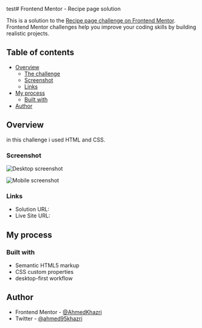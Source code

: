 test# Frontend Mentor - Recipe page solution

This is a solution to the [Recipe page challenge on Frontend Mentor](https://www.frontendmentor.io/challenges/recipe-page-KiTsR8QQKm). Frontend Mentor challenges help you improve your coding skills by building realistic projects. 

## Table of contents

- [Overview](#overview)
  - [The challenge](#the-challenge)
  - [Screenshot](#screenshot)
  - [Links](#links)
- [My process](#my-process)
  - [Built with](#built-with)
- [Author](#author)


## Overview
in this challenge i used HTML and CSS.
### Screenshot

![Desktop screenshot](.\asset\image\desktop-screenshot.png)

![Mobile screenshot](.\asset\image\mobile-screenshot.jpg)

### Links

- Solution URL: [](https://github.com/AhmedKhazri/recipe-page)
- Live Site URL: [](https://ahmedkhazri.github.io/recipe-page/)

## My process

### Built with

- Semantic HTML5 markup
- CSS custom properties
- desktop-first workflow

## Author

- Frontend Mentor - [@AhmedKhazri](https://www.frontendmentor.io/profile/AhmedKhazri)
- Twitter - [@ahmed95khazri](https://twitter.com/ahmed95khazri)

